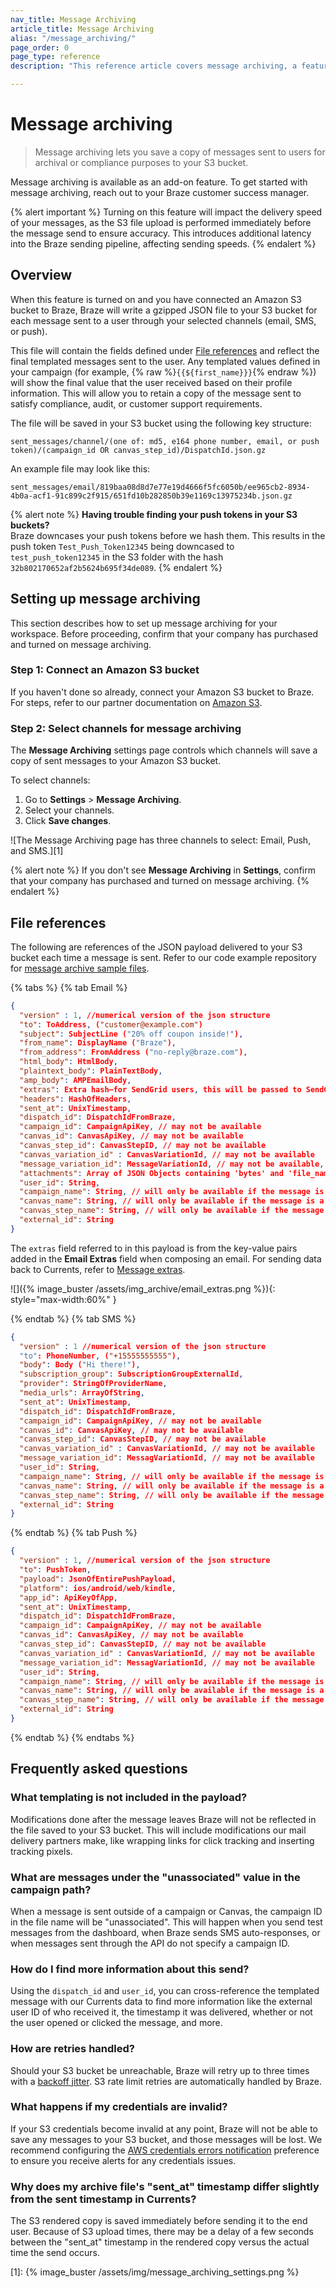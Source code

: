 ```yaml
---
nav_title: Message Archiving
article_title: Message Archiving
alias: "/message_archiving/"
page_order: 0
page_type: reference
description: "This reference article covers message archiving, a feature that allows you to save a copy of messages sent to users."

---
```


# Message archiving

> Message archiving lets you save a copy of messages sent to users for archival or compliance purposes to your S3 bucket.

Message archiving is available as an add-on feature. To get started with message archiving, reach out to your Braze customer success manager.

{% alert important %}
Turning on this feature will impact the delivery speed of your messages, as the S3 file upload is performed immediately before the message send to ensure accuracy. This introduces additional latency into the Braze sending pipeline, affecting sending speeds.
{% endalert %}

## Overview

When this feature is turned on and you have connected an Amazon S3 bucket to Braze, Braze will write a gzipped JSON file to your S3 bucket for each message sent to a user through your selected channels (email, SMS, or push).

This file will contain the fields defined under [File references](#file-references) and reflect the final templated messages sent to the user. Any templated values defined in your campaign (for example, {% raw %}`{{${first_name}}}`{% endraw %}) will show the final value that the user received based on their profile information. This will allow you to retain a copy of the message sent to satisfy compliance, audit, or customer support requirements.

The file will be saved in your S3 bucket using the following key structure:

`sent_messages/channel/(one of: md5, e164 phone number, email, or push token)/(campaign_id OR canvas_step_id)/DispatchId.json.gz`

An example file may look like this:

`sent_messages/email/819baa08d8d7e77e19d4666f5fc6050b/ee965cb2-8934-4b0a-acf1-91c899c2f915/651fd10b282850b39e1169c13975234b.json.gz`

{% alert note %}
**Having trouble finding your push tokens in your S3 buckets?**<br>
Braze downcases your push tokens before we hash them. This results in the push token `Test_Push_Token12345` being downcased to `test_push_token12345` in the S3 folder with the hash `32b802170652af2b5624b695f34de089`.
{% endalert %}

## Setting up message archiving

This section describes how to set up message archiving for your workspace. Before proceeding, confirm that your company has purchased and turned on message archiving.

### Step 1: Connect an Amazon S3 bucket

If you haven't done so already, connect your Amazon S3 bucket to Braze. For steps, refer to our partner documentation on [Amazon S3]({{site.baseurl}}/partners/data_and_infrastructure_agility/cloud_storage/amazon_s3/).

### Step 2: Select channels for message archiving

The **Message Archiving** settings page controls which channels will save a copy of sent messages to your Amazon S3 bucket.

To select channels:

1. Go to **Settings** > **Message Archiving**.
2. Select your channels.
3. Click **Save changes**.

![The Message Archiving page has three channels to select: Email, Push, and SMS.][1]

{% alert note %}
If you don't see **Message Archiving** in **Settings**, confirm that your company has purchased and turned on message archiving.
{% endalert %}

## File references

The following are references of the JSON payload delivered to your S3 bucket each time a message is sent. Refer to our code example repository for [message archive sample files](https://github.com/braze-inc/braze-examples/tree/main/message-archiving).

{% tabs %}
{% tab Email %}

```json
{
  "version" : 1, //numerical version of the json structure
  "to": ToAddress, ("customer@example.com")
  "subject": SubjectLine ("20% off coupon inside!"),
  "from_name": DisplayName ("Braze"),
  "from_address": FromAddress ("no-reply@braze.com"),
  "html_body": HtmlBody,
  "plaintext_body": PlainTextBody,
  "amp_body": AMPEmailBody,
  "extras": Extra hash—for SendGrid users, this will be passed to SendGrid as Unique Arguments,
  "headers": HashOfHeaders,
  "sent_at": UnixTimestamp,
  "dispatch_id": DispatchIdFromBraze,
  "campaign_id": CampaignApiKey, // may not be available
  "canvas_id": CanvasApiKey, // may not be available
  "canvas_step_id": CanvasStepID, // may not be available
  "canvas_variation_id" : CanvasVariationId, // may not be available
  "message_variation_id": MessageVariationId, // may not be available,
  "attachments": Array of JSON Objects containing 'bytes' and 'file_name', // may not be available
  "user_id": String,
  "campaign_name": String, // will only be available if the message is from a campaign
  "canvas_name": String, // will only be available if the message is a from Canvas
  "canvas_step_name": String, // will only be available if the message is from a Canvas
  "external_id": String
}
```

The `extras` field referred to in this payload is from the key-value pairs added in the **Email Extras** field when composing an email. For sending data back to Currents, refer to [Message extras]({{site.baseurl}}/user_guide/personalization_and_dynamic_content/liquid/advanced_filters/message_extras/).

![]({% image_buster /assets/img_archive/email_extras.png %}){: style="max-width:60%" }

{% endtab %}
{% tab SMS %}

```json
{
  "version" : 1 //numerical version of the json structure
  "to": PhoneNumber, ("+15555555555"),
  "body": Body ("Hi there!"),
  "subscription_group": SubscriptionGroupExternalId,
  "provider": StringOfProviderName,
  "media_urls": ArrayOfString,
  "sent_at": UnixTimestamp,
  "dispatch_id": DispatchIdFromBraze,
  "campaign_id": CampaignApiKey, // may not be available
  "canvas_id": CanvasApiKey, // may not be available
  "canvas_step_id": CanvasStepID, // may not be available
  "canvas_variation_id" : CanvasVariationId, // may not be available
  "message_variation_id": MessagVariationId, // may not be available
  "user_id": String,
  "campaign_name": String, // will only be available if the message is from a campaign
  "canvas_name": String, // will only be available if the message is a from Canvas
  "canvas_step_name": String, // will only be available if the message is from a Canvas
  "external_id": String
}
```

{% endtab %}
{% tab Push %}

```json
{
  "version" : 1, //numerical version of the json structure
  "to": PushToken,
  "payload": JsonOfEntirePushPayload,
  "platform": ios/android/web/kindle,
  "app_id": ApiKeyOfApp,
  "sent_at": UnixTimestamp,
  "dispatch_id": DispatchIdFromBraze,
  "campaign_id": CampaignApiKey, // may not be available
  "canvas_id": CanvasApiKey, // may not be available
  "canvas_step_id": CanvasStepID, // may not be available
  "canvas_variation_id" : CanvasVariationId, // may not be available
  "message_variation_id": MessagVariationId, // may not be available
  "user_id": String,
  "campaign_name": String, // will only be available if the message is from a campaign
  "canvas_name": String, // will only be available if the message is a from Canvas
  "canvas_step_name": String, // will only be available if the message is from a Canvas
  "external_id": String
}
```

{% endtab %}
{% endtabs %}

## Frequently asked questions

### What templating is not included in the payload?

Modifications done after the message leaves Braze will not be reflected in the file saved to your S3 bucket. This will include modifications our mail delivery partners make, like wrapping links for click tracking and inserting tracking pixels.

### What are messages under the "unassociated" value in the campaign path?

When a message is sent outside of a campaign or Canvas, the campaign ID in the file name will be "unassociated". This will happen when you send test messages from the dashboard, when Braze sends SMS auto-responses, or when messages sent through the API do not specify a campaign ID.

### How do I find more information about this send?

Using the `dispatch_id` and `user_id`, you can cross-reference the templated message with our Currents data to find more information like the external user ID of who received it, the timestamp it was delivered, whether or not the user opened or clicked the message, and more.

### How are retries handled?

Should your S3 bucket be unreachable, Braze will retry up to three times with a [backoff jitter](https://aws.amazon.com/builders-library/timeouts-retries-and-backoff-with-jitter/#Jitter). S3 rate limit retries are automatically handled by Braze.

### What happens if my credentials are invalid?

If your S3 credentials become invalid at any point, Braze will not be able to save any messages to your S3 bucket, and those messages will be lost. We recommend configuring the [AWS credentials errors notification]({{site.baseurl}}/user_guide/administrative/company_settings/notification_preferences) preference to ensure you receive alerts for any credentials issues.

### Why does my archive file's "sent_at" timestamp differ slightly from the sent timestamp in Currents?

The S3 rendered copy is saved immediately before sending it to the end user. Because of S3 upload times, there may be a delay of a few seconds between the "sent_at" timestamp in the rendered copy versus the actual time the send occurs.

[1]: {% image_buster /assets/img/message_archiving_settings.png %}